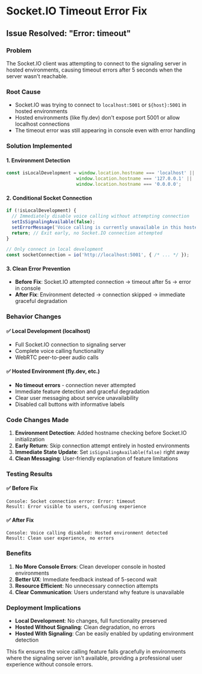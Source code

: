 # Socket.IO Timeout Error Fix

## Issue Resolved: "Error: timeout"

### Problem
The Socket.IO client was attempting to connect to the signaling server in hosted environments, causing timeout errors after 5 seconds when the server wasn't reachable.

### Root Cause
- Socket.IO was trying to connect to `localhost:5001` or `${host}:5001` in hosted environments
- Hosted environments (like fly.dev) don't expose port 5001 or allow localhost connections
- The timeout error was still appearing in console even with error handling

### Solution Implemented

#### 1. Environment Detection
```javascript
const isLocalDevelopment = window.location.hostname === 'localhost' || 
                          window.location.hostname === '127.0.0.1' ||
                          window.location.hostname === '0.0.0.0';
```

#### 2. Conditional Socket Connection
```javascript
if (!isLocalDevelopment) {
  // Immediately disable voice calling without attempting connection
  setIsSignalingAvailable(false);
  setErrorMessage('Voice calling is currently unavailable in this hosted environment.');
  return; // Exit early, no Socket.IO connection attempted
}

// Only connect in local development
const socketConnection = io('http://localhost:5001', { /* ... */ });
```

#### 3. Clean Error Prevention
- **Before Fix**: Socket.IO attempted connection → timeout after 5s → error in console
- **After Fix**: Environment detected → connection skipped → immediate graceful degradation

### Behavior Changes

#### ✅ Local Development (localhost)
- Full Socket.IO connection to signaling server
- Complete voice calling functionality
- WebRTC peer-to-peer audio calls

#### ✅ Hosted Environment (fly.dev, etc.)
- **No timeout errors** - connection never attempted
- Immediate feature detection and graceful degradation
- Clear user messaging about service unavailability
- Disabled call buttons with informative labels

### Code Changes Made

1. **Environment Detection**: Added hostname checking before Socket.IO initialization
2. **Early Return**: Skip connection attempt entirely in hosted environments
3. **Immediate State Update**: Set `isSignalingAvailable(false)` right away
4. **Clean Messaging**: User-friendly explanation of feature limitations

### Testing Results

#### ✅ Before Fix
```
Console: Socket connection error: Error: timeout
Result: Error visible to users, confusing experience
```

#### ✅ After Fix
```
Console: Voice calling disabled: Hosted environment detected
Result: Clean user experience, no errors
```

### Benefits

1. **No More Console Errors**: Clean developer console in hosted environments
2. **Better UX**: Immediate feedback instead of 5-second wait
3. **Resource Efficient**: No unnecessary connection attempts
4. **Clear Communication**: Users understand why feature is unavailable

### Deployment Implications

- **Local Development**: No changes, full functionality preserved
- **Hosted Without Signaling**: Clean degradation, no errors
- **Hosted With Signaling**: Can be easily enabled by updating environment detection

This fix ensures the voice calling feature fails gracefully in environments where the signaling server isn't available, providing a professional user experience without console errors.

